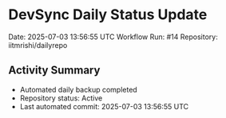 # DevSync Daily Status Update
Date: 2025-07-03 13:56:55 UTC
Workflow Run: #14
Repository: iitmrishi/dailyrepo

## Activity Summary
- Automated daily backup completed
- Repository status: Active
- Last automated commit: 2025-07-03 13:56:55 UTC
